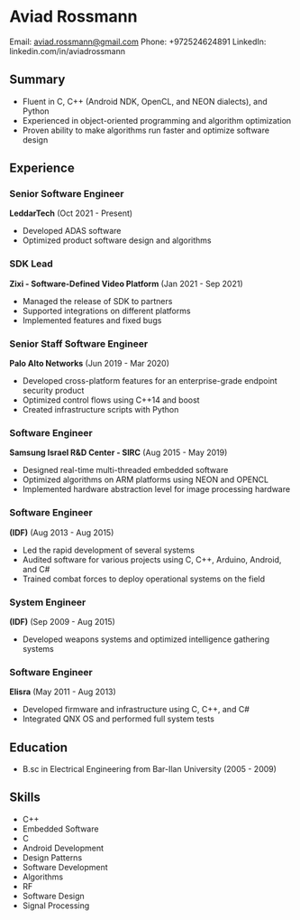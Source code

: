 # Aviad Rossmann
Email: aviad.rossmann@gmail.com
Phone: +972524624891
LinkedIn: linkedin.com/in/aviadrossmann

## Summary
- Fluent in C, C++ (Android NDK, OpenCL, and NEON dialects), and Python
- Experienced in object-oriented programming and algorithm optimization
- Proven ability to make algorithms run faster and optimize software design

## Experience
### Senior Software Engineer
**LeddarTech** (Oct 2021 - Present)
- Developed ADAS software
- Optimized product software design and algorithms

### SDK Lead
**Zixi - Software-Defined Video Platform** (Jan 2021 - Sep 2021)
- Managed the release of SDK to partners
- Supported integrations on different platforms
- Implemented features and fixed bugs

### Senior Staff Software Engineer
**Palo Alto Networks** (Jun 2019 - Mar 2020)
- Developed cross-platform features for an enterprise-grade endpoint security product
- Optimized control flows using C++14 and boost
- Created infrastructure scripts with Python

### Software Engineer
**Samsung Israel R&D Center - SIRC** (Aug 2015 - May 2019)
- Designed real-time multi-threaded embedded software
- Optimized algorithms on ARM platforms using NEON and OPENCL
- Implemented hardware abstraction level for image processing hardware

### Software Engineer
**(IDF)** (Aug 2013 - Aug 2015)
- Led the rapid development of several systems
- Audited software for various projects using C, C++, Arduino, Android, and C#
- Trained combat forces to deploy operational systems on the field

### System Engineer
**(IDF)** (Sep 2009 - Aug 2015)
- Developed weapons systems and optimized intelligence gathering systems

### Software Engineer
**Elisra** (May 2011 - Aug 2013)
- Developed firmware and infrastructure using C, C++, and C#
- Integrated QNX OS and performed full system tests

## Education
- B.sc in Electrical Engineering from Bar-Ilan University (2005 - 2009)

## Skills
- C++
- Embedded Software
- C
- Android Development
- Design Patterns
- Software Development
- Algorithms
- RF
- Software Design
- Signal Processing
